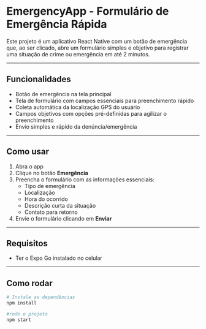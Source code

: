 # EmergencyApp - Formulário de Emergência Rápida

Este projeto é um aplicativo React Native com um botão de emergência que, ao ser clicado, abre um formulário simples e objetivo para registrar uma situação de crime ou emergência em até 2 minutos.

---

## Funcionalidades

- Botão de emergência na tela principal
- Tela de formulário com campos essenciais para preenchimento rápido
- Coleta automática da localização GPS do usuário
- Campos objetivos com opções pré-definidas para agilizar o preenchimento
- Envio simples e rápido da denúncia/emergência

---

## Como usar

1. Abra o app
2. Clique no botão **Emergência**
3. Preencha o formulário com as informações essenciais:
   - Tipo de emergência
   - Localização
   - Hora do ocorrido
   - Descrição curta da situação
   - Contato para retorno
4. Envie o formulário clicando em **Enviar**

---

## Requisitos

- Ter o Expo Go instalado no celular
---

## Como rodar

```bash
# Instale as dependências
npm install

#rode o projeto
npm start

